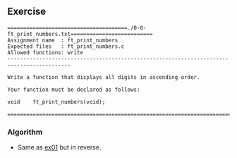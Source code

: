 ## Exercise

```
======================================./0-0-ft_print_numbers.txt==========================
Assignment name  : ft_print_numbers
Expected files   : ft_print_numbers.c
Allowed functions: write
------------------------------------------------------------------------------------------

Write a function that displays all digits in ascending order.

Your function must be declared as follows:

void	ft_print_numbers(void);

==========================================================================================
```

### Algorithm

- Same as [ex01](https://github.com/achrafelkhnissi/CS/tree/master/1337/EXAMES/exam00/ex01) but in reverse.
